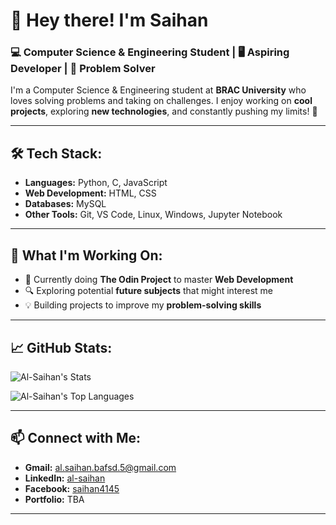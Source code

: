 # 👋 Hey there! I'm Saihan  

### 💻 Computer Science & Engineering Student | 🖥️ Aspiring Developer | 🎯 Problem Solver  

I'm a Computer Science & Engineering student at **BRAC University** who loves solving problems and taking on challenges. I enjoy working on **cool projects**, exploring **new technologies**, and constantly pushing my limits! 🚀  

---

## 🛠️ Tech Stack:
- **Languages:** Python, C, JavaScript  
- **Web Development:** HTML, CSS  
- **Databases:** MySQL  
- **Other Tools:** Git, VS Code, Linux, Windows, Jupyter Notebook

---

## 📌 What I'm Working On:
- 📖 Currently doing **The Odin Project** to master **Web Development**  
- 🔍 Exploring potential **future subjects** that might interest me  
- 💡 Building projects to improve my **problem-solving skills**  

---

## 📈 GitHub Stats:

![Al-Saihan's Stats](https://github-readme-stats.vercel.app/api?username=Al-Saihan&theme=radical&show_icons=true&hide_border=false&count_private=true)

![Al-Saihan's Top Languages](https://github-readme-stats.vercel.app/api/top-langs/?username=al-saihan&langs_count=8&theme=radical&show_icons=true&hide_border=false)

---

## 📫 Connect with Me:
- **Gmail:** al.saihan.bafsd.5@gmail.com  
- **LinkedIn:** [al-saihan](https://www.linkedin.com/in/al-saihan/)  
- **Facebook:** [saihan4145](https://www.facebook.com/saihan4145/)  
- **Portfolio:** TBA  

---
